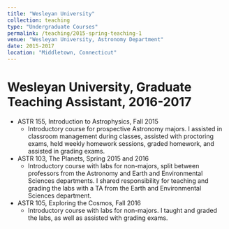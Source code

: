 ```yaml
---
title: "Wesleyan University"
collection: teaching
type: "Undergraduate Courses"
permalink: /teaching/2015-spring-teaching-1
venue: "Wesleyan University, Astronomy Department"
date: 2015-2017
location: "Middletown, Connecticut"
---
```


Wesleyan University, Graduate Teaching Assistant, 2016-2017
=====
* ASTR 155, Introduction to Astrophysics, Fall 2015
  * Introductory course for prospective Astronomy majors. I assisted in classroom management during classes, assisted with proctoring exams, held weekly homework sessions, graded homework, and assisted in grading exams.
* ASTR 103, The Planets, Spring 2015 and 2016 
  * Introductory course with labs for non-majors, split between professors from the Astronomy and Earth and Environmental Sciences departments. I shared responsibility for teaching and grading the labs with a TA from the Earth and Environmental Sciences department. 
* ASTR 105, Exploring the Cosmos, Fall 2016
  * Introductory course with labs for non-majors. I taught and graded the labs, as well as assisted with grading exams. 
